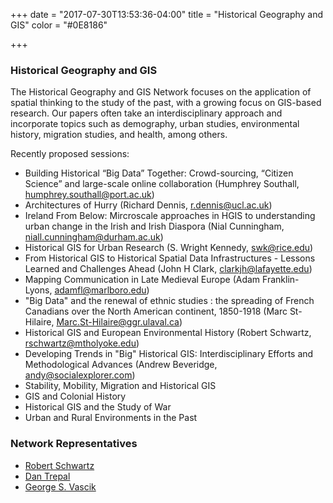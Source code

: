 +++
date = "2017-07-30T13:53:36-04:00"
title = "Historical Geography and GIS"
color = "#0E8186"

+++

### Historical Geography and GIS

The Historical Geography and GIS Network focuses on the application of spatial thinking to the study of the past, with a growing focus on GIS-based research. Our papers often take an interdisciplinary approach and incorporate topics such as demography, urban studies, environmental history, migration studies, and health, among others.

Recently proposed sessions:
- Building Historical “Big Data” Together: Crowd-sourcing, “Citizen Science” and large-scale online collaboration (Humphrey Southall, humphrey.southall@port.ac.uk)
- Architectures of Hurry (Richard Dennis, r.dennis@ucl.ac.uk)
- Ireland From Below: Mircroscale approaches in HGIS to understanding urban change in the Irish and Irish Diaspora (Nial Cunningham, niall.cunningham@durham.ac.uk)
- Historical GIS for Urban Research (S. Wright Kennedy, swk@rice.edu)
- From Historical GIS to Historical Spatial Data Infrastructures - Lessons Learned and Challenges Ahead (John H Clark, clarkjh@lafayette.edu)
- Mapping Communication in Late Medieval Europe (Adam Franklin-Lyons, adamfl@marlboro.edu)
- "Big Data" and the renewal of ethnic studies : the spreading of French Canadians over the North American continent, 1850-1918 (Marc St-Hilaire, Marc.St-Hilaire@ggr.ulaval.ca)
- Historical GIS and European Environmental History (Robert Schwartz, rschwartz@mtholyoke.edu)
- Developing Trends in "Big" Historical GIS: Interdisciplinary Efforts and Methodological Advances (Andrew Beveridge, andy@socialexplorer.com)
- Stability, Mobility, Migration and Historical GIS
- GIS and Colonial History
- Historical GIS and the Study of War
- Urban and Rural Environments in the Past

### Network Representatives

- [Robert Schwartz](rschwartz@mtholyoke.edu)
- [Dan Trepal](djtrepal@mtu.edu)
- [George S. Vascik](vascikgs@miamioh.edu)
